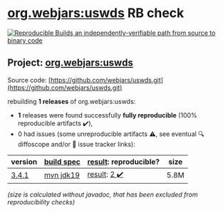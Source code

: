[org.webjars:uswds](https://central.sonatype.com/artifact/org.webjars/uswds/versions) RB check
=======

[![Reproducible Builds](https://reproducible-builds.org/images/logos/rb.svg) an independently-verifiable path from source to binary code](https://reproducible-builds.org/)

## Project: [org.webjars:uswds](https://central.sonatype.com/artifact/org.webjars/uswds/versions)

Source code: [https://github.com/webjars/uswds.git](https://github.com/webjars/uswds.git)

rebuilding **1 releases** of org.webjars:uswds:
- **1** releases were found successfully **fully reproducible** (100% reproducible artifacts :heavy_check_mark:),
- 0 had issues (some unreproducible artifacts :warning:, see eventual :mag: diffoscope and/or :memo: issue tracker links):

| version | [build spec](/BUILDSPEC.md) | [result](https://reproducible-builds.org/docs/jvm/): reproducible? | size |
| -- | --------- | ------ | -- |
| [3.4.1](https://central.sonatype.com/artifact/org.webjars/uswds/3.4.1/pom) | [mvn jdk19](uswds-3.4.1.buildspec) | [result](uswds-3.4.1.buildinfo): [2 :heavy_check_mark: ](uswds-3.4.1.buildcompare) | 5.8M |

<i>(size is calculated without javadoc, that has been excluded from reproducibility checks)</i>
